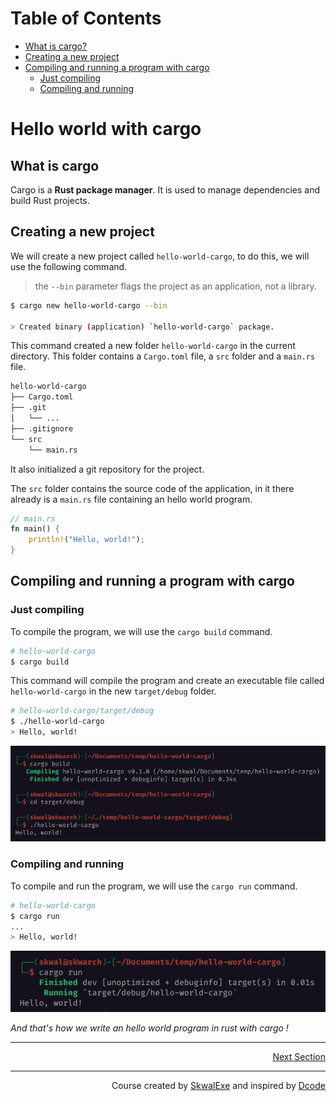 # Table of Contents
- [What is cargo?](#what-is-cargo)
- [Creating a new project](#creating-a-new-project)
- [Compiling and running a program with cargo](#compiling-and-running-a-program-with-cargo)
    - [Just compiling](#just-compiling)
    - [Compiling and running](#compiling-and-running)

# Hello world with cargo
## What is cargo
Cargo is a **Rust package manager**. It is used to manage dependencies and build Rust projects.
## Creating a new project
We will create a new project called `hello-world-cargo`, to do this, we will use the following command.
> the `--bin` parameter flags the project as an application, not a library.
```bash
$ cargo new hello-world-cargo --bin

> Created binary (application) `hello-world-cargo` package.
```
This command created a new folder `hello-world-cargo` in the current directory.
This folder contains a `Cargo.toml` file, a `src` folder and a `main.rs` file.

```bash
hello-world-cargo
├── Cargo.toml
├── .git
│   └── ...
├── .gitignore
└── src
    └── main.rs
```

It also initialized a git repository for the project.

The `src` folder contains the source code of the application, in it there already is a `main.rs` file containing an hello world program.

```rust
// main.rs
fn main() {
    println!("Hello, world!");
}
```
## Compiling and running a program with cargo
### Just compiling
To compile the program, we will use the `cargo build` command.
```bash
# hello-world-cargo
$ cargo build
```
This command will compile the program and create an executable file called `hello-world-cargo` in the new `target/debug` folder.

```bash
# hello-world-cargo/target/debug
$ ./hello-world-cargo
> Hello, world!
```
![](1.png)
### Compiling and running
To compile and run the program, we will use the `cargo run` command.
```bash
# hello-world-cargo
$ cargo run
...
> Hello, world!
```
![](2.png)

*And that's how we write an hello world program in rust with cargo !*


---

<p align="right"><a href="https://github.com/SkwalExe/learn-rust/tree/main/course/variables">Next Section</a></p>

---


<p align="right">Course created by <a href="https://github.com/SkwalExe/" target="_blank">SkwalExe</a> and inspired by <a href="https://www.youtube.com/watch?v=vOMJlQ5B-M0&list=PLVvjrrRCBy2JSHf9tGxGKJ-bYAN_uDCUL" target="_blank">Dcode</a></p>